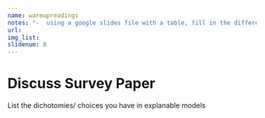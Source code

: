 ```yaml
---
name: warmupreadings
notes: "-  using a google slides file with a table, fill in the different types of comparisons that you came across in the reading"
url: 
img_list: 
slidenum: 8
---
```



# Discuss Survey Paper

List the dichotomies/ choices you have in explanable models


